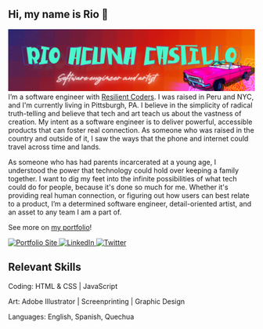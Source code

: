 ## Hi, my name is Rio 👋

<img src="gitbanner.png" alt="banner image of centered text Rio Acuna Castillo, with a pink convertible and neon roses in the right corner">
I’m a software engineer with <a href="https://resilientcoders.org">Resilient Coders</a>. I was raised in Peru and NYC, and I'm currently living in Pittsburgh, PA. I believe in the simplicity of radical truth-telling and believe that tech and art teach us about the vastness of creation. My intent as a software engineer is to deliver powerful, accessible products that can foster real connection. As someone who was raised in the country and outside of it, I saw the ways that the phone and internet could travel across time and lands. 
<p></p>
As someone who has had parents incarcerated at a young age, I understood the power that technology could hold over keeping a family together. I want to dig my feet into the infinite possibilities of what tech could do for people, because it's done so much for me. Whether it's providing real human connection, or figuring out how users can best relate to a product, I’m a determined software engineer, detail-oriented artist, and an asset to any team I am a part of.
<p></p>
See more on <a href="https://riocastillo.netlify.app">my portfolio</a>!
  <p></p>
  <p align="left">
	<a target="_blank" href="https://riocastillo.netlify.app">
	  <img src="https://raw.githubusercontent.com/cafloyd/cafloyd/master/images/branded-link.png" width="30px;" alt="Portfolio Site" />
	</a>
	<a target="_blank" href="https://www.linkedin.com/in/rioacunacastillo">
	  <img src="https://raw.githubusercontent.com/cafloyd/cafloyd/master/images/branded-linkedin.png" width="30px;" alt="LinkedIn" />
	</a>
	<a target="_blank" href="https://twitter.com/rio_a_castillo">
	  <img src="https://raw.githubusercontent.com/cafloyd/cafloyd/master/images/branded-twitter.png" width="30px;" alt="Twitter" />
	</a>
  </p>  

## Relevant Skills 
Coding: HTML & CSS | JavaScript 

Art: Adobe Illustrator | Screenprinting | Graphic Design

Languages: English, Spanish, Quechua


 


